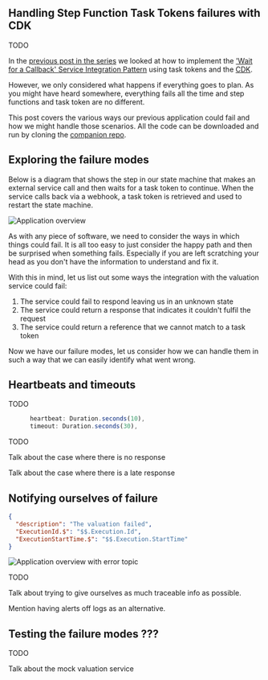 ## Handling Step Function Task Tokens failures with CDK

TODO

In the [previous post in the series](TODO) we looked at how to implement the ['Wait for a Callback' Service Integration Pattern](https://docs.aws.amazon.com/step-functions/latest/dg/connect-to-resource.html#connect-wait-token) using task tokens and the [CDK](https://aws.amazon.com/cdk/). 

However, we only considered what happens if everything goes to plan. As you might have heard somewhere, everything fails all the time and step functions and task token are no different.

This post covers the various ways our previous application could fail and how we might handle those scenarios. All the code can be downloaded and run by cloning the [companion repo](https://github.com/andybalham/blog-task-tokens-part-2).

## Exploring the failure modes

Below is a diagram that shows the step in our state machine that makes an external service call and then waits for a task token to continue. When the service calls back via a webhook, a task token is retrieved and used to restart the state machine.

![Application overview](https://github.com/andybalham/blog-source-code/blob/master/blog-posts/images/step-function-task-tokens/application-overview-annotated.png?raw=true)

As with any piece of software, we need to consider the ways in which things could fail. It is all too easy to just consider the happy path and then be surprised when something fails. Especially if you are left scratching your head as you don't have the information to understand and fix it.

With this in mind, let us list out some ways the integration with the valuation service could fail:

1. The service could fail to respond leaving us in an unknown state
1. The service could return a response that indicates it couldn't fulfil the request
1. The service could return a reference that we cannot match to a task token

Now we have our failure modes, let us consider how we can handle them in such a way that we can easily identify what went wrong.

## Heartbeats and timeouts

TODO

```TypeScript
      heartbeat: Duration.seconds(10),
      timeout: Duration.seconds(30),
```

TODO

Talk about the case where there is no response

Talk about the case where there is a late response

## Notifying ourselves of failure

```json
{
  "description": "The valuation failed",
  "ExecutionId.$": "$$.Execution.Id",
  "ExecutionStartTime.$": "$$.Execution.StartTime"
}
```

![Application overview with error topic](https://github.com/andybalham/blog-source-code/blob/master/blog-posts/images/step-function-task-tokens/application-overview-with-error-topic.png?raw=true)

TODO

Talk about trying to give ourselves as much traceable info as possible.

Mention having alerts off logs as an alternative.

## Testing the failure modes ???

TODO

Talk about the mock valuation service

